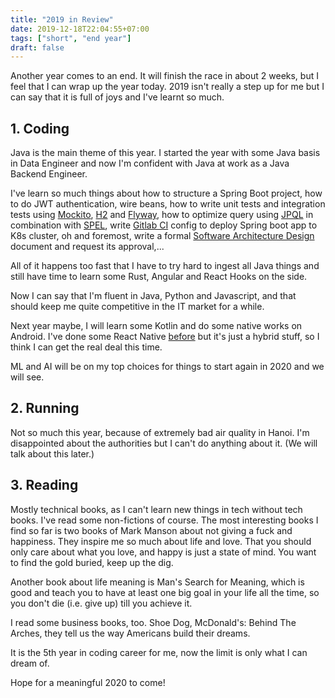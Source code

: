 ```yaml
---
title: "2019 in Review"
date: 2019-12-18T22:04:55+07:00
tags: ["short", "end year"]
draft: false
---
```


Another year comes to an end. It will finish the race in about 2 weeks, but I
feel that I can wrap up the year today. 2019 isn't really a step up for me but
I can say that it is full of joys and I've learnt so much.

## 1. Coding

Java is the main theme of this year. I started the year with some Java basis
in Data Engineer and now I'm confident with Java at work as a Java Backend
Engineer.

I've learn so much things about how to structure a Spring Boot project, how
to do JWT authentication, wire beans, how to write unit tests and integration
tests using [Mockito][5], [H2][6] and [Flyway][7], how to optimize query using
[JPQL][1] in combination with [SPEL][2], write [Gitlab CI][3] config to deploy
Spring boot app to K8s cluster, oh and foremost, write a formal
[Software Architecture Design][4] document and request its approval,...

All of it happens too fast that I have to try hard to ingest all Java
things and still have time to learn some Rust, Angular and React Hooks on
the side.

Now I can say that I'm fluent in Java, Python and Javascript, and that should
keep me quite competitive in the IT market for a while.

Next year maybe, I will learn some Kotlin and do some native works on Android.
I've done some React Native [before][8] but it's just a hybrid stuff, so I
think I can get the real deal this time.

ML and AI will be on my top choices for things to start again in 2020 and we
will see.

## 2. Running

Not so much this year, because of extremely bad air quality in Hanoi. I'm
disappointed about the authorities but I can't do anything about it. (We will
talk about this later.)


## 3. Reading

Mostly technical books, as I can't learn new things in tech without tech
books. I've read some non-fictions of course. The most interesting books
I find so far is two books of Mark Manson about not giving a fuck and
happiness. They inspire me so much about life and love. That you should only
care about what you love, and happy is just a state of mind. You want to find
the gold buried, keep up the dig.

Another book about life meaning is Man's Search for Meaning, which is good
and teach you to have at least one big goal in your life all the time, so you
don't die (i.e. give up) till you achieve it.

I read some business books, too. Shoe Dog, McDonald's: Behind The Arches, they
tell us the way Americans build their dreams.

It is the 5th year in coding career for me, now the limit is only what I can
dream of.


Hope for a meaningful 2020 to come!


[1]: https://en.wikipedia.org/wiki/Java_Persistence_Query_Language
[2]: https://docs.spring.io/spring-integration/docs/current/reference/html/spel.html
[3]: https://docs.gitlab.com/ee/ci/
[4]: https://en.wikipedia.org/wiki/Software_architecture#Design
[5]: https://site.mockito.org/
[6]: https://www.h2database.com
[7]: https://flywaydb.org/
[8]: https://manhtai.github.io/posts/print-unicode-to-thermal-printer-using-react-native/

